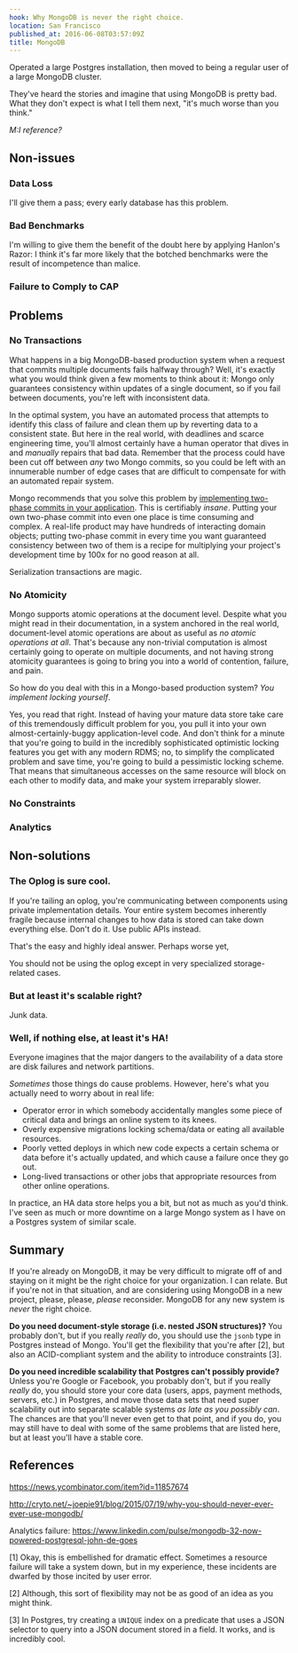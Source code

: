 ```yaml
---
hook: Why MongoDB is never the right choice.
location: San Francisco
published_at: 2016-06-08T03:57:09Z
title: MongoDB
---
```


Operated a large Postgres installation, then moved to being a regular user of a
large MongoDB cluster.

They've heard the stories and imagine that using MongoDB is pretty bad. What
they don't expect is what I tell them next, "it's much worse than you think."

_M:I reference?_

## Non-issues

### Data Loss

I'll give them a pass; every early database has this problem.

### Bad Benchmarks

I'm willing to give them the benefit of the doubt here by applying Hanlon's
Razor: I think it's far more likely that the botched benchmarks were the result
of incompetence than malice.

### Failure to Comply to CAP

## Problems

### No Transactions

What happens in a big MongoDB-based production system when a request that
commits multiple documents fails halfway through? Well, it's exactly what you
would think given a few moments to think about it: Mongo only guarantees
consistency within updates of a single document, so if you fail between
documents, you're left with inconsistent data.

In the optimal system, you have an automated process that attempts to identify
this class of failure and clean them up by reverting data to a consistent
state. But here in the real world, with deadlines and scarce engineering time,
you'll almost certainly have a human operator that dives in and _manually_
repairs that bad data. Remember that the process could have been cut off
between _any_ two Mongo commits, so you could be left with an innumerable
number of edge cases that are difficult to compensate for with an automated
repair system.

Mongo recommends that you solve this problem by [implementing two-phase commits
in your application][two-phase]. This is certifiably _insane_. Putting your own
two-phase commit into even one place is time consuming and complex. A real-life
product may have hundreds of interacting domain objects; putting two-phase
commit in every time you want guaranteed consistency between two of them is a
recipe for multiplying your project's development time by 100x for no good
reason at all.

Serialization transactions are magic.

### No Atomicity

Mongo supports atomic operations at the document level. Despite what you might
read in their documentation, in a system anchored in the real world,
document-level atomic operations are about as useful as _no atomic operations
at all_. That's because any non-trivial computation is almost certainly going
to operate on multiple documents, and not having strong atomicity guarantees is
going to bring you into a world of contention, failure, and pain.

So how do you deal with this in a Mongo-based production system? _You implement
locking yourself_.

Yes, you read that right. Instead of having your mature data store take care of
this tremendously difficult problem for you, you pull it into your own
almost-certainly-buggy application-level code. And don't think for a minute
that you're going to build in the incredibly sophisticated optimistic locking
features you get with any modern RDMS; no, to simplify the complicated problem
and save time, you're going to build a pessimistic locking scheme. That means
that simultaneous accesses on the same resource will block on each other to
modify data, and make your system irreparably slower.

### No Constraints

### Analytics

## Non-solutions

### The Oplog is sure cool.

If you're tailing an oplog, you're communicating between components using
private implementation details. Your entire system becomes inherently fragile
because internal changes to how data is stored can take down everything else.
Don't do it. Use public APIs instead.

That's the easy and highly ideal answer. Perhaps worse yet, 

You should not be using the oplog except in very specialized storage-related
cases.

### But at least it's scalable right?

Junk data.

### Well, if nothing else, at least it's HA!

Everyone imagines that the major dangers to the availability of a data store
are disk failures and network partitions.

_Sometimes_ those things do cause problems. However, here's what you actually
need to worry about in real life:

* Operator error in which somebody accidentally mangles some piece of critical
  data and brings an online system to its knees.
* Overly expensive migrations locking schema/data or eating all available
  resources.
* Poorly vetted deploys in which new code expects a certain schema or data
  before it's actually updated, and which cause a failure once they go out.
* Long-lived transactions or other jobs that appropriate resources from other
  online operations.

In practice, an HA data store helps you a bit, but not as much as you'd think.
I've seen as much or more downtime on a large Mongo system as I have on a
Postgres system of similar scale.

## Summary

If you're already on MongoDB, it may be very difficult to migrate off of and
staying on it might be the right choice for your organization. I can relate.
But if you're not in that situation, and are considering using MongoDB in a new
project, please, please, _please_ reconsider. MongoDB for any new system is
_never_ the right choice.

**Do you need document-style storage (i.e. nested JSON structures)?** You
probably don't, but if you really _really_ do, you should use the `jsonb` type
in Postgres instead of Mongo. You'll get the flexibility that you're after [2],
but also an ACID-compliant system and the ability to introduce constraints [3].

**Do you need incredible scalability that Postgres can't possibly provide?**
Unless you're Google or Facebook, you probably don't, but if you really
_really_ do, you should store your core data (users, apps, payment methods,
servers, etc.) in Postgres, and move those data sets that need super
scalability out into separate scalable systems _as late as you possibly can_.
The chances are that you'll never even get to that point, and if you do, you
may still have to deal with some of the same problems that are listed here, but
at least you'll have a stable core.

## References

https://news.ycombinator.com/item?id=11857674

http://cryto.net/~joepie91/blog/2015/07/19/why-you-should-never-ever-ever-use-mongodb/

Analytics failure:
https://www.linkedin.com/pulse/mongodb-32-now-powered-postgresql-john-de-goes

[1] Okay, this is embellished for dramatic effect. Sometimes a resource failure
    will take a system down, but in my experience, these incidents are dwarfed
    by those incited by user error.

[2] Although, this sort of flexibility may not be as good of an idea as you
    might think.

[3] In Postgres, try creating a `UNIQUE` index on a predicate that uses a JSON
    selector to query into a JSON document stored in a field. It works, and is
    incredibly cool.

[two-phase]: https://docs.mongodb.com/manual/tutorial/perform-two-phase-commits/
